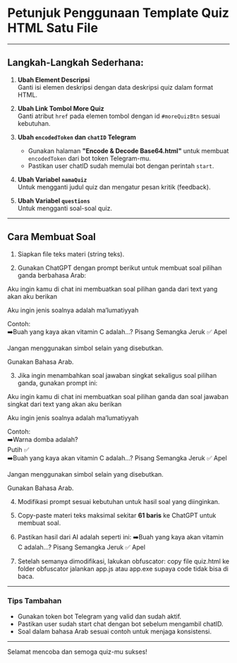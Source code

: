 # Petunjuk Penggunaan Template Quiz HTML Satu File

---

## Langkah-Langkah Sederhana:

1. **Ubah Element Descripsi**  
   Ganti isi elemen deskripsi dengan data deskripsi quiz dalam format HTML.

2. **Ubah Link Tombol More Quiz**  
   Ganti atribut `href` pada elemen tombol dengan id `#moreQuizBtn` sesuai kebutuhan.

3. **Ubah `encodedToken` dan `chatID` Telegram**  
   - Gunakan halaman **"Encode & Decode Base64.html"** untuk membuat `encodedToken` dari bot token Telegram-mu.  
   - Pastikan user chatID sudah memulai bot dengan perintah `start`.

4. **Ubah Variabel `namaQuiz`**  
   Untuk mengganti judul quiz dan mengatur pesan kritik (feedback).

5. **Ubah Variabel `questions`**  
   Untuk mengganti soal-soal quiz.

---

## Cara Membuat Soal

1. Siapkan file teks materi (string teks).

2. Gunakan ChatGPT dengan prompt berikut untuk membuat soal pilihan ganda berbahasa Arab:

Aku ingin kamu di chat ini membuatkan soal pilihan ganda dari text yang akan aku berikan

Aku ingin jenis soalnya adalah ma‘lumatiyyah

Contoh:  
➡️Buah yang kaya akan vitamin C adalah...?
Pisang
Semangka
Jeruk ✅
Apel


Jangan menggunakan simbol selain yang disebutkan.

Gunakan Bahasa Arab.

3. Jika ingin menambahkan soal jawaban singkat sekaligus soal pilihan ganda, gunakan prompt ini:

Aku ingin kamu di chat ini membuatkan soal pilihan ganda dan soal jawaban singkat dari text yang akan aku berikan

Aku ingin jenis soalnya adalah ma‘lumatiyyah

Contoh:  
➡️Warna domba adalah?  
Putih ✅  
➡️Buah yang kaya akan vitamin C adalah...?
Pisang
Semangka
Jeruk ✅
Apel


Jangan menggunakan simbol selain yang disebutkan.

Gunakan Bahasa Arab.

4. Modifikasi prompt sesuai kebutuhan untuk hasil soal yang diinginkan.

5. Copy-paste materi teks maksimal sekitar **61 baris** ke ChatGPT untuk membuat soal.

6. Pastikan hasil dari AI adalah seperti ini:
➡️Buah yang kaya akan vitamin C adalah...?
Pisang
Semangka
Jeruk ✅
Apel

7. Setelah semanya dimodifikasi, lakukan obfuscator: copy file quiz.html ke folder obfuscator jalankan app.js atau app.exe supaya code tidak bisa di baca.

---

### Tips Tambahan

- Gunakan token bot Telegram yang valid dan sudah aktif.  
- Pastikan user sudah start chat dengan bot sebelum mengambil chatID.  
- Soal dalam bahasa Arab sesuai contoh untuk menjaga konsistensi.

---

Selamat mencoba dan semoga quiz-mu sukses!
